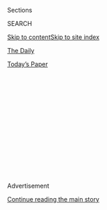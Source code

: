 <div id="app">

<div>

<div>

<div>

<div class="NYTAppHideMasthead css-1q2w90k e1suatyy0">

<div class="section css-ui9rw0 e1suatyy2">

<div class="css-eph4ug er09x8g0">

<div class="css-6n7j50">

</div>

<span class="css-1dv1kvn">Sections</span>

<div class="css-10488qs">

<span class="css-1dv1kvn">SEARCH</span>

</div>

[Skip to content](#site-content)[Skip to site index](#site-index)

</div>

<div id="masthead-section-label" class="css-1wr3we4 eaxe0e00">

[The
Daily](https://www.nytimes.com/podcasts/the-daily)

</div>

<div class="css-10698na e1huz5gh0">

</div>

</div>

<div id="masthead-bar-one" class="section hasLinks css-15hmgas e1csuq9d3">

<div class="css-uqyvli e1csuq9d0">

</div>

<div class="css-1uqjmks e1csuq9d1">

</div>

<div class="css-9e9ivx">

[](https://myaccount.nytimes.com/auth/login?response_type=cookie&client_id=vi)

</div>

<div class="css-1bvtpon e1csuq9d2">

[Today’s
Paper](https://www.nytimes.com/section/todayspaper)

</div>

</div>

</div>

</div>

<div data-aria-hidden="false">

<div id="site-content" data-role="main">

<div>

<div class="css-1aor85t" style="opacity:0.000000001;z-index:-1;visibility:hidden">

<div class="css-1hqnpie">

<div class="css-epjblv">

<span class="css-17xtcya">[The
Daily](/podcasts/the-daily)</span><span class="css-x15j1o">|</span><span class="css-fwqvlz">The
Battle for a Baseball
Season</span>

</div>

<div class="css-k008qs">

<div class="css-1iwv8en">

<span class="css-18z7m18"></span>

<div>

</div>

</div>

<span class="css-1n6z4y">https://nyti.ms/3jCJ4O0</span>

<div class="css-1705lsu">

<div class="css-4xjgmj">

<div class="css-4skfbu" data-role="toolbar" data-aria-label="Social Media Share buttons, Save button, and Comments Panel with current comment count" data-testid="share-tools">

  - 
  - 
  - 
  - 
    
    <div class="css-6n7j50">
    
    </div>

  - 
  - 

</div>

</div>

</div>

</div>

</div>

</div>

<div id="NYT_TOP_BANNER_REGION" class="css-13pd83m">

</div>

<div id="top-wrapper" class="css-1sy8kpn">

<div id="top-slug" class="css-l9onyx">

Advertisement

</div>

[Continue reading the main
story](#after-top)

<div class="ad top-wrapper" style="text-align:center;height:100%;display:block;min-height:250px">

<div id="top" class="place-ad" data-position="top" data-size-key="top">

</div>

</div>

<div id="after-top">

</div>

</div>

<div>

<div class="css-1g7y0i5 e1drnplw0">

<div class="css-1ceswkc e1drnplw1">

</div>

<div class="css-f2fzwx e1drnplw2">

<div data-aria-labelledby="modal-title" data-role="region">

<div id="modal-title" class="css-mln36k">

transcript

</div>

<div class="css-pbq7ev">

</div>

<span>Back to The
Daily</span>

<div class="css-f6lhej">

<div class="css-1ialerq">

<div class="css-1701swk">

bars

</div>

<div>

<div class="css-1t7yl1y">

0:00/45:34

</div>

<div class="css-og85jy">

\-45:34

</div>

</div>

</div>

</div>

<div class="css-15fbio0">

<div class="css-1p4nyns">

transcript

## The Battle for a Baseball Season

### Hosted by Michael Barbaro, produced by Daniel Guillemette, Clare Toeniskoetter and Sydney Harper, and edited by Lisa Tobin and Dave Shaw

#### A conversation with the commissioner of Major League Baseball about the path to this season’s start.

Friday, July 24th, 2020

</div>

  - archived recording  
    \[PRESIDENT TRUMP AND SPORTSCASTER SPEAKING SIMULTANEOUSLY ON
    SEPARATE BROADCASTS\]

mike schmidt

It’s March 11, and Major League Baseball’s commissioner, Rob Manfred, is
sitting at his home in Jupiter, Florida. It’s 15 days before what will
likely be the most challenging season of his entire time as the sport’s
commissioner. He’s just been crushed in the press for how he’s handled a
cheating scandal by the Houston Astros. Interest in this sport is
waning, and attendance is down. But that night, at home, in his living
room, he can see that the coronavirus is starting to engulf the country.

  - archived recording (donald trump)  
    From the beginning of time, nations and people have faced unforeseen
    challenges, including large-scale and very dangerous health threats.

\[music\]

mike schmidt

On his television, Donald Trump is addressing the country from the Oval
Office. And then Manfred stares down at his iPad.

  - archived recording  
    Completely uncharted territory. And we are going to get a little
    more information now from Adrian Wojnarowski, which is, he is with —

mike schmidt

And he can see that ESPN has just moved a breaking news alert.

  - archived recording  
    Right now, the N.B.A. has made the decision. They have just
    announced that they are suspending play.

mike schmidt

— that the NBA has suspended its season. And Manfred realizes, oh shit —

  - archived recording  
    And then the league is going to use that hiatus to decide their next
    steps, how they’ll go forward.

mike schmidt

— my sport is supposed to begin its season, and the entire country is
shutting down around me. And I have to figure out how to get my sport
back on the field amid all this mess.

  - archived recording  
    And now a player has tested positive for it, the ripple effects that
    has on his own team, on other teams. And right now —

michael barbaro

From The New York Times, I’m Michael Barbaro. This is “The Daily.”
Today: My colleague Mike Schmidt on the fraught weeks that led up to
last night’s opening game of the 2020 baseball season from the
perspective of the commissioner of Major League Baseball. It’s Friday,
July 24.

Everybody thinks I’ve, like, never been to a baseball game.

mike schmidt

No, I was actually told that before we started.

michael barbaro

That’s not true. I grew up in the United States of America.

mike schmidt

There’s like a pre-briefing now for you, and they’re like, yeah, he’s
never been to a baseball game.

michael barbaro

So let me get this straight, somebody stands in the middle and throws a
ball.

speaker

Yes, sounds good. Let’s do it there.

michael barbaro

OK. OK, we’re going to start.

mike schmidt

All right.

michael barbaro

Mike, for the past three years, we have talked to you about the
president, Russia, the F.B.I., national security. We have not talked to
you about baseball. But here we are in this Hangout for you to tell us a
story about baseball. So just explain that.

mike schmidt

During the three years covering the Russia investigation, Mueller,
whether the president obstructed justice, to understand the story, I
focused on the characters who I thought drove it — the former F.B.I.
director Jim Comey, the former White House counsel Don McGahn. But
earlier my career, in my first beat, when I covered baseball, the Comey
and McGahn of that story for my reporting was a little-known labor
lawyer named Rob Manfred.

  - archived recording  
    Waiting the start of the first of two days of hearings on the use of
    steroids, performance-enhancing drugs, in baseball.

mike schmidt

He was the official in the commissioner’s office who had to deal with
the steroids scandal that was engulfing the sport.

  - archived recording  
    Mr. Robert Manfred, the executive vice president for labor and human
    resources of Major League Baseball.

  - archived recording (rob manfred)  
    Thank you. Mr. Chairman, Ranking Member, Committee Members, I
    especially appreciate the opportunity to speak with you.

mike schmidt

Manfred and I had a pretty rough start to our relationship. I was an
overaggressive young reporter.

michael barbaro

(FEIGNING DISBELIEF) No.

mike schmidt

And he was this pugnacious, in-your-face, takes-no-prisoners lawyer who
had the sport’s biggest problem on his desk. And we would just get on
the phone. We’d get on speakerphone. He’d put me on speakerphone. And he
would scream at me. And I would push back at him. And after a while, a
few years of this, I think we both sort of looked down at our hands and
realized that our hands were sort of bloodied, but we hadn’t really
gotten anything out of it. And we started to build a much more
constructive relationship.

michael barbaro

Did you finally get off speakerphone?

mike schmidt

No. Rob’s the kind of guy that will put you on speakerphone and tell you
what he’s really thinking. Rob is not someone who waxes poetic about
baseball. He’s someone that ended up working at baseball and is going to
do everything in his power to support and defend that sport. So I went
on to do other things. And he became the head of the sport. But as the
coronavirus was engulfing the country, I said to myself, there’s a lot
of weighty, really important things going on right now. But the idea of
Rob sitting at home by himself trying to figure out how to save his
sports season, how to save the summer, was pretty appealing to me. So I
reached out to him, and I said, look, you are going to be spending the
rest of your career explaining how you dealt with this season. And you
and your sport both face an existential threat. If you don’t have a
season, your sport’s going to lose even more money. It’s going to be
your legacy. Let’s get on the phone and talk about what that’s like.

  - mike schmidt  
    Rob?

  - rob manfred  
    Yeah, just give me one second.

mike schmidt

And he agreed.

  - rob manfred  
    All right, I got to do this call with Schmidt. I’ll call you in one
    minute, OK? \[INAUDIBLE\]

mike schmidt

So the first time I call him is on May 20.

  - rob manfred  
    All right, Michael, what do you want to talk about this morning?

mike schmidt

He’s still at home in Florida. Like many people working from home, he’s
taking Zoom calls.

  - rob manfred  
    Yeah, and literally what I’m doing is I got a regular series of
    calls to get feedback on —

mike schmidt

And it’s clear that he’s immersed and knee-deep in the question, how do
you take a sport that’s normally played in stadiums in front of
thousands and thousands of people, players are right up against each
other on the field, and every few days, teams, like a traveling
roadshow, go to another city to play another team that’s coming from
another part of the country? So how do you do that in the age of Covid?

  - rob manfred  
    How do we get back to playing? One of the things that floated up
    from one of the experts is, gee whiz, a way that you can do this is
    to quarantine the players, right? And then —

mike schmidt

He explains to me that there was initially an idea to quarantine all the
players in a bubble. Essentially the players would go to a location and
be cut off from the rest of society as they played the season.

  - rob manfred  
    And then you’re going to start a four and a half month season. And
    your life is going to be hotel to ballpark, back to hotel, room
    service, not see your family.

  - mike schmidt  
    You can’t see your families. You can’t be with your families.

  - rob manfred  
    Yeah, I mean, that’s one of the — I mean, look, one of the
    quarantine — you know, so then we realized, gee, that’s pretty
    tough. So then we started talking about including families. And then
    you realize as you move into that phase that you get into quarantine
    numbers that are insane.

mike schmidt

So he says there was another plan, that baseball was essentially going
to play in three hubs — Arizona, Texas and Florida.

  - rob manfred  
    Arizona for the West Coast teams, Texas for the Central teams,
    somewhere in Florida for the East Coast teams. That makes sense
    because those states seem to be more receptive to letting us play.

mike schmidt

The three parts of the country that had not really been hit heavily by
the virus.

michael barbaro

Mm-hmm. Not at that point.

mike schmidt

Right. But as they are weighing this plan, the country starts to open
up. So baseball again shifts its plan, and says, OK, the teams will play
in their stadiums and we will have a game, but it will have many, many
new restrictions that me, as a fan, and many fans, never could have
fathomed.

  - mike schmidt  
    What would a game look like now, as things are in place, based on
    what you have? You know, the Yankees and the Red Sox are playing
    tomorrow. What would that look like?

  - rob manfred  
    Look, it’s 67 pages of stuff. I mean, it’s really thorough in terms
    of what people can — you know, no high-fives, no spitting, hands
    sanitizing in between innings mandatory. No exchange of lineup cards
    at home plate. It’s done via an app. Players who are not likely to
    play in the game are outside the dugout in the first couple of rows
    of the stands. The players —

michael barbaro

So a pretty different version of baseball than we’re used to.

mike schmidt

Totally. And there’s an economic issue. The owners and the players know
that if they return to the field, it will almost certainly be a shorter
season and there will be less money to go around. And Manfred, as the
representative of the owners, thinks that he has an understanding with
the players about how that issue will be resolved.

  - rob manfred  
    We advanced them about $170 million of salary. But they agreed in
    return that they would only get paid their salaries based on a
    prorated number of games. So in other words, if we only played 81
    games —

mike schmidt

So it appears like the only thing standing in the way of baseball
returning to the field is the virus. And Manfred, as confident as an
executive as I’ve ever had to deal with, sounds confident about this,
and says, we’re going to make this work.

  - rob manfred  
    Hey, Michael, I got to run for today. I’m happy to pick up the next
    time —

  - mike schmidt  
    That’s fine. Let’s do that. That’s fine.

  - rob manfred  
    OK. All right. Good to talk.

  - mike schmidt  
    I appreciate it. OK.

mike schmidt

But by the next time we got on the phone, on June 11, everything had
changed.

\[music\]

  - archived recording 1  
    Let’s kick it off with Major League Baseball and what’s going on.

  - archived recording 2  
    The players thought they had a deal for 100 percent prorated
    salaries. And the owners are saying, nah, you misunderstood.

  - archived recording 3  
    We’re not asking for our full salaries. We’re just asking, whatever
    games we play, we’d like to get our game check for that game.

  - archived recording 4  
    Wait a second. You’re telling me you’re not going to go to work to
    play a game we would all kill to play?

  - archived recording 5  
    Bro, play for the love of the game, man. What’s wrong with you, bro?
    Money should not be a thing.

  - archived recording 6  
    Bro, I’m risking my life.

  - archived recording 7  
    I don’t believe that the players are going to look good when you’ve
    got 33-plus million people that have already filed for unemployment.

  - archived recording 8  
    The subject comes up when, oh, greedy players, they make millions.
    And it’s pointed out that the owners make billions. Like a lot of
    people, they got all worked up. (MOCKINGLY) There’s not going to be
    any baseball. Look at this. They’re so far apart. And I’m like, this
    is what they call negotiation. Am I right or wrong?

  - archived recording 9  
    100 percent, 100 percent.

  - mike schmidt  
    What’s going on today?

  - rob manfred  
    Well, you tell me. So it’s the afternoon of June —

mike schmidt

It’s clear that the season is in doubt. But now it’s not because of the
virus. It’s all about that deal with the players.

michael barbaro

And Mike, what’s the crux of this labor issue that the commissioner is
suddenly encountering?

mike schmidt

So at this point in the pandemic, it is clear to the owners and anyone
else paying attention that the last thing to come back is going to be
mass gatherings. And that means no fans in the stadium for any of the
season. Typically, at a game, you have anywhere from 20-, 30-, 40-,
50,000 people there. All those seats will be empty. And all that revenue
will no longer be there either. So the owners want to negotiate new
terms for what the players are going to be paid per game. Because the
owners say, we’re going to be making even less money than we thought
because there will be no fans in the stands.

  - mike schmidt  
    What was the lowest moment of the past week?

  - rob manfred  
    \[SIGHS\] Oh, you know, I think the union’s last proposal, when they
    stayed at 100 — You know, their failure to move, in response to what
    we thought was a pretty good proposal, was disappointing.

michael barbaro

And what’s the response from the players?

mike schmidt

The players say, we’re already taking a huge pay cut. A shorter season
means fewer games. We’re paid per game. And this is a lot less money. So
now, even though we’re having a shorter season, you want us to take more
of a pay cut? The players say, look, we only have a couple of years in
which we’re in the league. The average career is five years. And you’re
asking us to give up more money? What about the owners, who will be
there for many, many more years and are worth billions and billions of
dollars?

  - mike schmidt  
    Has there been a point in this where you sort of said to yourself,
    like, gosh, this is worse than I thought it would be? Because you’re
    thinking, I’m going to go down as — well, because it’s an
    existential threat to the sport, right?

  - rob manfred  
    Right.

  - mike schmidt  
    It’s an existential threat to you.

  - rob manfred  
    Right.
    
    Yes, the outcome of no games is a massive threat to the good of the
    game.

mike schmidt

Remember, the sport has these other problems. Basketball has more of a
cultural following. Football has better ratings. There was the Astros
cheating scandal. There is the decline in attendance. And if baseball
doesn’t come back amid a pandemic, at the same time that other sports
are, because players, many who are millionaires, and owners, many who
are billionaires, are having a fight over money, it could have a
devastating long-term impact on the sport.

\[music\]

And of course, looming in the back of Manfred’s head, and everyone else
in baseball, is the fact that, in the sport’s recent history, they did
lose a season because of labor issues. And baseball paid enormously for
it.

michael barbaro

We’ll be right back.

mike schmidt

So as all this is going on with Manfred, I’m thinking of 1994.

michael barbaro

And what happened in 1994?

  - archived recording  
    It’s Opening Day ‘94. Huge crowd. And oh, boy, the weather could not
    have been more cooperative. \[SPORTS BROADCAST MUSIC\]

mike schmidt

I’m 11 years old. And I am into baseball more than I’ve ever been.

  - archived recording  
    Yes, 11 games being played this afternoon in Major League Baseball
    on Opening Day 1994, including President Clinton at Jacobs Field in
    downtown Cleveland.

mike schmidt

I feel like I know nearly every player on every team.

  - archived recording (announcer)  
    The Yankees on top. And Mike Stanley to lead things off.

mike schmidt

I’m looking at the box scores every day. I’m watching SportsCenter in
the morning.

  - archived recording (announcer)  
    Look at this. \[INAUDIBLE\] Now, wait a minute.

mike schmidt

We just got a computer in the house. I’m printing out pictures of Yankee
players, and pasting them onto cardboard and putting them up in my
bedroom.

  - archived recording  
    And here is perhaps the most popular Padre of all time, Tony Gwynn,
    stepping in.

mike schmidt

It’s also a magical season.

  - archived recording  
    — is the right-hander. A ground ball, through the middle into center
    field. That’s a base hit.

mike schmidt

It looks like the all-star Tony Gwynn is going to hit .400.

  - archived recording  
    And it’s a home run\! Three home runs in a row\!

mike schmidt

Looks like the home run record may be broken.

  - archived recording  
    Uh oh, America likes that. It’s gone. And the Yanks ride the home
    run out of the park with a 5-3 win.

mike schmidt

The Yankees are back. They’re great again. I’m a Yankee fan.

  - archived recording  
    And the Expos have won 13 of their last 14. And now they’re on a
    pace to win a 110 games. And in this, when I’m literally sitting at
    the edge of my seat as a fan, more engrossed in the game than I’ve
    ever been before —
    
    The Expos leave the field in first place, yet wondering if their
    best season ever is in jeopardy. Even so, they’re prepared to sit it
    out for as long as it takes.

mike schmidt

— the season is stopped.

  - archived recording (expos player)  
    We didn’t want to strike. We didn’t want this to happen. But we have
    — we didn’t have no other choice but to go out and take care of
    ourselves and the game of baseball.

mike schmidt

In the middle of the summer, the players go on strike in a dispute with
the owners about money. And then —

  - archived recording (bud selig)  
    But I’ll say what I’ve said to many of you, either independently or
    collectively.

mike schmidt

The baseball commissioner at the time comes out —

  - archived recording (bud selig)  
    Like a lot of things in life, you anticipate something and fear that
    it’s coming, hope that it isn’t.

mike schmidt

— and announces that the World Series will be canceled.

  - archived recording (bud selig)  
    And when the day is here, there is an incredible amount of sadness.

mike schmidt

There will be no more baseball in 1994.

michael barbaro

And how is young, baseball-crazed Mike feeling as he hears that the
World Series has been canceled, the season is officially over?

mike schmidt

I was crushed. I was crushed. And there was nothing really to compare it
to. What I saw in that moment as a kid is something that I understand
better now after covering it, which is that there’s two sides to
baseball. There’s the romantic side. But there’s the other side of it,
which is that it is a business. And baseball runs into problems when
business rears its head. And it rips the romanticism right out of it.
And what’s interesting is that the commissioner at the time, in 1994,
the guy who actually had to cancel the season, was Bud Selig.

michael barbaro

What do you mean?

mike schmidt

Different from Manfred, he’s a baseball romantic. If you get on the
phone with Selig, you always have to listen to him regale and tell
stories about baseball history. Just a deep-seated love of the game. And
he was the person that had to cancel the 1994 season. He was the one
that had to put his name on the statement that came out and said, there
will be no World Series.

\[music\]

\[phone ringing\]

mike schmidt

So as this season — the 2020 season — looked in doubt, I thought, the
person to call is Bud Selig.

  - bud selig  
    Hello.

  - mike schmidt  
    Commissioner.

  - bud selig  
    Can you hear me all right?

  - mike schmidt  
    I can hear you very good.

  - bud selig  
    Good.

mike schmidt

Because he understands more than anyone else the situation that Manfred
finds himself in. So we’re looking at the whole question of a baseball
season.

  - bud selig  
    Right.

  - mike schmidt  
    Take us back to 1994. Tell us that story. And tell us why a baseball
    season is so important.

  - bud selig  
    Well let me, as I always do, Mike, give you a little history.

mike schmidt

So like I said, Selig starts with some baseball history. He goes back to
World War II. Hundreds of players were sent off to fight. But even as
they were at war —

  - bud selig  
    FDR had written a letter in December of ‘42, 1942, urging baseball
    to continue.

mike schmidt

The season was not in question.

  - bud selig  
    And so, through this unbelievable Second World War, they did play
    baseball. So we go to 1994. I guess it was about the 16th of
    September. If my memory serves me well, and I think it does, I was
    in County Stadium, and we were going to have to announce that there
    would be no season. And that night I came home, and I sat upstairs
    in the den, and I replayed every World Series from 1945.

  - archived recording (don dunphy)  
    Good afternoon, everyone. This is Don Dunphy speaking for Bill Coram
    and Bill Slater.

  - bud selig  
    My first recollection was the Cardinal St. Louis Browns.

  - archived recording  
    Here it comes. He swings on it, hits it over Marion’s head in left
    field for a hit.

  - bud selig  
    So I just sat there very quietly, in deep thought.

  - archived recording  
    Man on first, one away. Third baseman Mark Christman.

  - bud selig  
    Replayed all that. And I was heartsick. It’s one of the low, low
    moments of my career and in my life. Because a World War couldn’t
    eliminate the World Series.
    
    It was really sad.

  - mike schmidt  
    When you’re sitting there that night in the den, what else is going
    through your head?

  - bud selig  
    Well, one thing I don’t think any of us ever really understood was
    how much it was hurting the sport. Fans were angry. And we dragged
    them through the mud. I mean, it’s now 26 years ago, and the pain,
    as I sit here and talk to you, comes back to me. And I was worried.
    It scared me.

\[music\]

  - archived recording 1  
    How do you feel about a baseball strike?

  - archived recording 2  
    I think it’s stupid. I think the players are just being selfish.

  - archived recording 3  
    So do I.

  - archived recording 4  
    You think the players are being selfish?

  - archived recording 5  
    Yeah. They make enough money anyways.

  - archived recording 6  
    It would be pretty boring without baseball in the summer. It just
    ruins the game the way they’re striking.

  - archived recording 7  
    I don’t know. I think everyone’s money hungry.

  - archived recording 8  
    I wish they’d sign an agreement and keep on playing.

  - archived recording 9  
    Should they play for free?

  - archived recording 10  
    Yeah.

  - archived recording 11  
    Why?

  - archived recording 12  
    Because it’s just a game. It doesn’t matter how much money you get.

  - archived recording 13  
    And the owners, they say they don’t make enough money. Well, the
    question is, what is enough money?

  - archived recording 14  
    So what are you going to do?

  - archived recording 15  
    I don’t know. I guess just watch minor league baseball.

  - archived recording 16  
    I already know what I’m going to start doing. I’m going to start
    rereading Dante’s “Inferno,” because that’s where I think they
    should send the whole lot of them.

michael barbaro

So as you probably suspected, it wasn’t just 11-year-old Mike who was
mad at baseball. It was —

mike schmidt

No. And as bad as ‘94 was, ‘95, ‘96 and ‘97 were just as bad because
fans were so upset by the strike that the sport had to rebuild itself
and rebuild its credibility with the fans.

michael barbaro

Mike, how much do you think 1994 is on the mind of Manfred?

mike schmidt

Enormously, huge, front of mind. Because that labor lawyer who I met
back when I was covering drugs in baseball, he was just starting out in
baseball in 1994. And he was a junior lawyer who was deeply involved in
the strike and trying to help the owners win the labor fight.

  - bud selig  
    And that’s when I met him. And the more I saw Rob, the more I liked
    him. And he and I worked well together. Somebody asked me the other
    day, how often did you talk to Rob back then? Maybe 10 times a day,
    even. More than he wanted, I may add. \[CHUCKLES\]

mike schmidt

So after Manfred became commissioner, Selig tried to give him some space
and some distance. He didn’t want to look like the father telling the
son how to run the sport. And a bit of distance grew between the two of
them. But —

  - bud selig  
    One thing we’ll say to each other, Mike —

mike schmidt

— as Manfred found himself in this situation, he began to lean back on
Selig.

  - bud selig  
    I’m the only other guy on the face of the earth that understands
    exactly what the pressure is and what the situation is.

mike schmidt

And they talked more than they had at any other point since Manfred had
become commissioner.

  - bud selig  
    Since I’ve done that job for 22 and a half years. And I’m the only
    one who understands what he’s gone through. So yeah, there’s no
    question about it.

  - mike schmidt  
    I really appreciate it.

  - bud selig  
    Well, great. Well, I hope you enjoyed it. It was a pleasure to do
    it. And we’ll talk soon.

  - mike schmidt  
    Thanks.

  - bud selig  
    Bye.

michael barbaro

So what happens next in the story, Mike?

mike schmidt

So at this point, it’s been more than a month since my first
conversation with Rob. And things are getting really nasty between the
owners and the players.

\[music\]

  - archived recording 1  
    — the middle of June. And boy, what Astros fans would give to be
    sitting in the stands at Minute Maid Park right about now.

  - archived recording 2  
    It’s true. And we were hopeful.

\[music\]

  - archived recording 3  
    Baseball, negotiations grinding to a halt.

  - archived recording 4  
    Like, we’re almost to July now, and there’s still nothing. I mean,
    we’re still in the same position that we were in at March.

  - archived recording 5  
    And if they don’t do something about it, the sport is going to fade
    even more.

  - archived recording 6  
    How are you a commissioner — like, baseball should have been back a
    month ago. They should be basically saying, here’s our opportunity
    to recapture an audience.

  - archived recording 7  
    It’s just it’s unfortunate that it’s been so public. I think fans
    have been turned away a little bit.

  - archived recording 8  
    There’s a reason Major League Baseball’s executive office is filled
    with labor lawyers. Because there’s a labor fight every 12 years in
    this league.

mike schmidt

So Manfred becomes so frustrated that he decides to go out on television
and say —

  - archived recording (rob manfred)  
    Well, I know the owners are 100 percent committed to getting
    baseball back on the field. Unfortunately, I can’t tell you that I’m
    100 percent certain that it’s going to happen.

mike schmidt

You know, I said there was going to be a season. But actually, now, I’m
not sure.

michael barbaro

Hmm.

mike schmidt

And he’s trying any attempt to restart the negotiations, get the players
back to the table and move forward. That ultimately doesn’t really work.
And he has to go out on his own and announces that a 60-game season will
start on July 23.

michael barbaro

So Mike, he can do that, just call a 60-game season without a deal
between the players and the owners?

mike schmidt

It wasn’t his first choice. He wanted both sides to buy in. He wanted a
better deal on how much the players would take a reduction in salary.
But without any other choice and his deep desire to have a season at
pretty much any cost, that was his only option.

michael barbaro

So is this seen as a win for the players or for the owners?

mike schmidt

Both and neither. The players are going to get paid their full salary
for the games that they play. Manfred is going to get his season. But
neither of them are walking away feeling good about their relationship.
And in the two months that they’ve taken to resolve this labor issue,
they’re now back to a health and safety problem. Because in that time,
Covid has exploded and spread to new states. And actually, today, as I
was preparing to talk to Rob for the final time, news broke that the
all-star player on the Nationals, Juan Soto, had tested positive for
Covid. So here’s Manfred, on the cusp of having the season he fought so
hard for, learning just hours before the first pitch, that one of the
star players may have the virus.

michael barbaro

Not ideal.

mike schmidt

Another “oh shit” moment in a long season.

\[music\]

  - mike schmidt  
    Commissioner.

  - rob manfred  
    Hey, Schmidt. How are you?

  - mike schmidt  
    Hell of a day.

  - rob manfred  
    Well, we’re going to make it to the starting line. \[CHUCKLES\]
    Everybody seems excited, like we’ve done something. All we did was
    get out of the gate, you know what I mean? \[CHUCKLES\] The hard
    part is playing 60 games, you know? Anyways, I’m glad we are where
    we are. You know, I feel pretty good about it.

  - mike schmidt  
    Where are you right now?

  - rob manfred  
    I’m in Washington. I’m at Nationals Park.

  - mike schmidt  
    What’s the feeling in the air? You’re at opening day with no fans
    and just the members of the staff. What does that feel like?

  - rob manfred  
    Like no opening day I’ve ever seen, I’ll tell you that. \[CHUCKLES\]
    It’s really different, Mike. I mean, it’s very stark right now. It’s
    early still, but it’s very stark right now.

  - mike schmidt  
    When you heard today that Juan Soto contracted Covid — we’re talking
    about the all-star on the world championship team — are you like, oh
    no, we can’t do this? What’s your mindset?

  - rob manfred  
    I mean, look, my initial reaction is I can’t believe this is
    happening on opening day. But then I dropped back and I thought
    about, we knew we were going to have positives. It’s unfortunate
    that it was opening day and that it was Juan Soto. But the protocols
    were built to deal with this. The whole point is you’ve got to build
    a system that’s flexible enough to deal with what’s coming. We knew
    it was coming.

  - mike schmidt  
    I’m mindful that today is July 23. The first time we spoke was May
    20. It’s been two months. What we’ve got now is pretty much the plan
    that you had back then for the virus. But in this period of time,
    you went through this whole tumultuous thing. If you could go back,
    would you have done anything differently? And is there any mistakes
    you made in the process?

  - rob manfred  
    Well if I could go back, I’d love an opportunity to replay that
    hand. I really would, Michael. I think that one thing I can
    certainly point to, the whole, from the very beginning, the
    back-and-forth in the press and all that. I just — I tried to avoid
    it. I didn’t manage to do it. I’d love to have had a chance to go
    back and do it over again and be better at it.

  - mike schmidt  
    Do you think there’s long-term damage from it?

  - rob manfred  
    You know, I think that — I do think it was unsightly and we should
    not have allowed it to happen. I think we sort of have a debt to our
    fans.

  - mike schmidt  
    Let me ask it this way. The two months of nasty, public,
    back-and-forth negotiations between the owners and the players, do
    you think that will have long-term damage to the sport going
    forward, similar to ‘94?

  - rob manfred  
    I just — I don’t know what to say to that one, Michael. I just don’t
    know.

  - mike schmidt  
    So tonight, on the field, will be exactly what you mapped out. The
    players will be distanced, no high-fives, no spitting. What is your
    hope for how this game feels to the fans watching at home.

  - rob manfred  
    Honestly, I hope that at the end of the night, what fans are
    thinking is, you know what, it’s not everything that we’re used to
    and love about the game, but you know what, it’s great to have
    baseball.

  - archived recording  
    In an empty stadium, and no acknowledgment from the fans, and no
    acknowledgment to the fans from those there.

  - mike schmidt  
    We’re done. That’s it.

  - rob manfred  
    Thanks, Schmidt. I’ll talk to you soon, huh?

  - mike schmidt  
    Bye.

  - archived recording 1  
    — we get a real good feel for tonight. And now one of the more
    well-known Washington National fans, Dr. Anthony Fauci, to throw out
    the first pitch.

\[music\]

  - archived recording 2  
    Dr. Anthony Fauci\!

michael barbaro

So Mike, I am talking to you at 9:30 p.m. on Thursday evening. The game
is currently underway. And the first pitch was thrown out by Dr. Anthony
Fauci, and it was pretty wobbly. I assume you’ve been watching the game.

mike schmidt

Yes. And we’re now in the middle of a rain delay.

michael barbaro

Right. Which is perhaps why you’re talking to me. I know you didn’t set
out to be philosophical about baseball with this assignment, but if we
could get philosophical for just a moment I wonder how you’re thinking
about baseball and this game right now.

mike schmidt

Look, I told you about my first realization when I was 11 years old,
that baseball walks a fine line between being a game and a business.

When I became a sports reporter, I covered the darkest underbelly of the
sport, and saw it in probably a nastier light than most fans could ever
dream of. And in the years after that, I had a hard time falling back
into the romantic fandom of baseball. I had just seen too much. But last
year, almost a decade after I left sports, I got my fandom back. I
caught the bug again. And as 2020 started, I was ready to continue that
and to try and be that fan again. These negotiations brought back those
feelings of the two-headed monster of baseball, and the business head
becoming too big. But at the end of the day, there’s going to be a
season. And it’s going to look weird and feel very, very different. But
it’s a season. And it’s baseball.

michael barbaro

In other words, you’re still a little bit of a romantic.

mike schmidt

Look, I’ll take it. I’ll take it for now.

\[music\]

  - archived recording  
    — games last season, a couple of very difficult I.L. stints really
    prevented him from accomplishing much of anything.

michael barbaro

Mike, thank you very much. Enjoy the game. Enjoy the season.

mike schmidt

Thanks for having me.

  - archived recording 1  
    Swung on and hit high in the air to left center. That ball is high,
    it is far, it is gone. Way back in the left-center field seats.

  - archived recording 2  
    Had there been fans in the ballpark, it was a guy that bought the
    worst seat that would have gotten that souvenir.

  - archived recording 3  
    Oh, what a shot by Stanton. It’s a two-run dinger. And the Yankees
    immediately take a 2-0 lead.

  - archived recording 4  
    He turned around a 96-mile-an-hour fastball 459 feet. What’s the
    saying we always have? The harder it comes in, the harder it goes
    out.

  - archived recording 5  
    And that’s the MVP swing that the New York Yankees acquired from the
    Marlins.

  - archived recording 6  
    \[CHUCKLES\] As the old line goes, the ball went so far they should
    serve a meal on it. So the Yanks take a 2-0 lead. That was Stanton’s
    21st career —

michael barbaro

We’ll be right back.

\[music\]

Here’s what else you need to know today. On Thursday, the United States
reached a new milestone in the pandemic, with 4 million known
infections. Infections are now on the rise in 39 different states;
Washington, D.C.; Puerto Rico; and the U.S. Virgin Islands.

  - archived recording (donald trump)  
    Everything was going well, a tremendous list of speakers, thousands
    of people wanting to be there, and I mean, in some cases,
    desperately be there. They wanted to attend.

michael barbaro

At the White House, President Trump said he would cancel the public
portion of the Republican National Convention scheduled for August. To
avoid strict social distancing rules the president had moved the events
from North Carolina to Florida, which now has the highest infection rate
in the
country.

</div>

</div>

</div>

</div>

<div style="position:absolute;width:0;height:0;visibility:hidden;display:none">

</div>

<div style="width:100%">

<div class="css-18qqsen e1eullfg0" style="background-image:url(https://static01.nyt.com/images/2017/01/29/podcasts/the-daily-album-art/the-daily-album-art-videoFifteenBySeven2610-v4.jpg)">

<div class="css-1hmsypo e1eullfg2">

<div class="css-131hid3 e1eullfg3">

<div class="css-1uhi299 e1eullfg1">

</div>

<div class="css-1tloyb6">

<div class="css-1kltdsh ehra6vc0">

[<span class="css-1f76qa2">![The Daily
logo](https://static01.nyt.com/images/2017/01/29/podcasts/the-daily-album-art/the-daily-album-art-square320-v4.png)<span>The
Daily</span></span>](https://www.nytimes.com/column/the-daily)<span class="css-1lhttlg ehra6vc1"><span class="css-sj5ozi ehra6vc2">Subscribe:</span></span>

  - [Apple Podcasts](https://itunes.apple.com/us/podcast/id1200361736)
  - [Google
    Podcasts](https://www.google.com/podcasts?feed=aHR0cHM6Ly9yc3MuYXJ0MTkuY29tL3RoZS1kYWlseQ%3D%3D)

</div>

</div>

<div class="css-1r0dpua e1eullfg4">

<div class="css-1gu519p edye5kn0">

<div>

# The Battle for a Baseball Season

## A conversation with the commissioner of Major League Baseball about the path to this season’s start.

</div>

<span class="css-lsnb14 edye5kn4">Hosted by Michael Barbaro, produced by
Daniel Guillemette, Clare Toeniskoetter and Sydney Harper, and edited by
Lisa Tobin and Dave Shaw</span>

<div class="css-1vd84sn">

<span class="css-16bt4xd">Transcript</span>

</div>

</div>

<div class="css-1g7y0i5 e1drnplw0">

<div class="css-1ceswkc e1drnplw1">

</div>

<div class="css-f2fzwx e1drnplw2">

<div data-aria-labelledby="modal-title" data-role="region">

<div id="modal-title" class="css-mln36k">

transcript

</div>

<div class="css-pbq7ev">

</div>

<span>Back to The
Daily</span>

<div class="css-f6lhej">

<div class="css-1ialerq">

<div class="css-1701swk">

bars

</div>

<div>

<div class="css-1t7yl1y">

0:00/45:34

</div>

<div class="css-og85jy">

\-0:00

</div>

</div>

</div>

</div>

<div class="css-15fbio0">

<div class="css-1p4nyns">

transcript

## The Battle for a Baseball Season

### Hosted by Michael Barbaro, produced by Daniel Guillemette, Clare Toeniskoetter and Sydney Harper, and edited by Lisa Tobin and Dave Shaw

#### A conversation with the commissioner of Major League Baseball about the path to this season’s start.

Friday, July 24th, 2020

</div>

  - archived recording  
    \[PRESIDENT TRUMP AND SPORTSCASTER SPEAKING SIMULTANEOUSLY ON
    SEPARATE BROADCASTS\]

mike schmidt

It’s March 11, and Major League Baseball’s commissioner, Rob Manfred, is
sitting at his home in Jupiter, Florida. It’s 15 days before what will
likely be the most challenging season of his entire time as the sport’s
commissioner. He’s just been crushed in the press for how he’s handled a
cheating scandal by the Houston Astros. Interest in this sport is
waning, and attendance is down. But that night, at home, in his living
room, he can see that the coronavirus is starting to engulf the country.

  - archived recording (donald trump)  
    From the beginning of time, nations and people have faced unforeseen
    challenges, including large-scale and very dangerous health threats.

\[music\]

mike schmidt

On his television, Donald Trump is addressing the country from the Oval
Office. And then Manfred stares down at his iPad.

  - archived recording  
    Completely uncharted territory. And we are going to get a little
    more information now from Adrian Wojnarowski, which is, he is with —

mike schmidt

And he can see that ESPN has just moved a breaking news alert.

  - archived recording  
    Right now, the N.B.A. has made the decision. They have just
    announced that they are suspending play.

mike schmidt

— that the NBA has suspended its season. And Manfred realizes, oh shit —

  - archived recording  
    And then the league is going to use that hiatus to decide their next
    steps, how they’ll go forward.

mike schmidt

— my sport is supposed to begin its season, and the entire country is
shutting down around me. And I have to figure out how to get my sport
back on the field amid all this mess.

  - archived recording  
    And now a player has tested positive for it, the ripple effects that
    has on his own team, on other teams. And right now —

michael barbaro

From The New York Times, I’m Michael Barbaro. This is “The Daily.”
Today: My colleague Mike Schmidt on the fraught weeks that led up to
last night’s opening game of the 2020 baseball season from the
perspective of the commissioner of Major League Baseball. It’s Friday,
July 24.

Everybody thinks I’ve, like, never been to a baseball game.

mike schmidt

No, I was actually told that before we started.

michael barbaro

That’s not true. I grew up in the United States of America.

mike schmidt

There’s like a pre-briefing now for you, and they’re like, yeah, he’s
never been to a baseball game.

michael barbaro

So let me get this straight, somebody stands in the middle and throws a
ball.

speaker

Yes, sounds good. Let’s do it there.

michael barbaro

OK. OK, we’re going to start.

mike schmidt

All right.

michael barbaro

Mike, for the past three years, we have talked to you about the
president, Russia, the F.B.I., national security. We have not talked to
you about baseball. But here we are in this Hangout for you to tell us a
story about baseball. So just explain that.

mike schmidt

During the three years covering the Russia investigation, Mueller,
whether the president obstructed justice, to understand the story, I
focused on the characters who I thought drove it — the former F.B.I.
director Jim Comey, the former White House counsel Don McGahn. But
earlier my career, in my first beat, when I covered baseball, the Comey
and McGahn of that story for my reporting was a little-known labor
lawyer named Rob Manfred.

  - archived recording  
    Waiting the start of the first of two days of hearings on the use of
    steroids, performance-enhancing drugs, in baseball.

mike schmidt

He was the official in the commissioner’s office who had to deal with
the steroids scandal that was engulfing the sport.

  - archived recording  
    Mr. Robert Manfred, the executive vice president for labor and human
    resources of Major League Baseball.

  - archived recording (rob manfred)  
    Thank you. Mr. Chairman, Ranking Member, Committee Members, I
    especially appreciate the opportunity to speak with you.

mike schmidt

Manfred and I had a pretty rough start to our relationship. I was an
overaggressive young reporter.

michael barbaro

(FEIGNING DISBELIEF) No.

mike schmidt

And he was this pugnacious, in-your-face, takes-no-prisoners lawyer who
had the sport’s biggest problem on his desk. And we would just get on
the phone. We’d get on speakerphone. He’d put me on speakerphone. And he
would scream at me. And I would push back at him. And after a while, a
few years of this, I think we both sort of looked down at our hands and
realized that our hands were sort of bloodied, but we hadn’t really
gotten anything out of it. And we started to build a much more
constructive relationship.

michael barbaro

Did you finally get off speakerphone?

mike schmidt

No. Rob’s the kind of guy that will put you on speakerphone and tell you
what he’s really thinking. Rob is not someone who waxes poetic about
baseball. He’s someone that ended up working at baseball and is going to
do everything in his power to support and defend that sport. So I went
on to do other things. And he became the head of the sport. But as the
coronavirus was engulfing the country, I said to myself, there’s a lot
of weighty, really important things going on right now. But the idea of
Rob sitting at home by himself trying to figure out how to save his
sports season, how to save the summer, was pretty appealing to me. So I
reached out to him, and I said, look, you are going to be spending the
rest of your career explaining how you dealt with this season. And you
and your sport both face an existential threat. If you don’t have a
season, your sport’s going to lose even more money. It’s going to be
your legacy. Let’s get on the phone and talk about what that’s like.

  - mike schmidt  
    Rob?

  - rob manfred  
    Yeah, just give me one second.

mike schmidt

And he agreed.

  - rob manfred  
    All right, I got to do this call with Schmidt. I’ll call you in one
    minute, OK? \[INAUDIBLE\]

mike schmidt

So the first time I call him is on May 20.

  - rob manfred  
    All right, Michael, what do you want to talk about this morning?

mike schmidt

He’s still at home in Florida. Like many people working from home, he’s
taking Zoom calls.

  - rob manfred  
    Yeah, and literally what I’m doing is I got a regular series of
    calls to get feedback on —

mike schmidt

And it’s clear that he’s immersed and knee-deep in the question, how do
you take a sport that’s normally played in stadiums in front of
thousands and thousands of people, players are right up against each
other on the field, and every few days, teams, like a traveling
roadshow, go to another city to play another team that’s coming from
another part of the country? So how do you do that in the age of Covid?

  - rob manfred  
    How do we get back to playing? One of the things that floated up
    from one of the experts is, gee whiz, a way that you can do this is
    to quarantine the players, right? And then —

mike schmidt

He explains to me that there was initially an idea to quarantine all the
players in a bubble. Essentially the players would go to a location and
be cut off from the rest of society as they played the season.

  - rob manfred  
    And then you’re going to start a four and a half month season. And
    your life is going to be hotel to ballpark, back to hotel, room
    service, not see your family.

  - mike schmidt  
    You can’t see your families. You can’t be with your families.

  - rob manfred  
    Yeah, I mean, that’s one of the — I mean, look, one of the
    quarantine — you know, so then we realized, gee, that’s pretty
    tough. So then we started talking about including families. And then
    you realize as you move into that phase that you get into quarantine
    numbers that are insane.

mike schmidt

So he says there was another plan, that baseball was essentially going
to play in three hubs — Arizona, Texas and Florida.

  - rob manfred  
    Arizona for the West Coast teams, Texas for the Central teams,
    somewhere in Florida for the East Coast teams. That makes sense
    because those states seem to be more receptive to letting us play.

mike schmidt

The three parts of the country that had not really been hit heavily by
the virus.

michael barbaro

Mm-hmm. Not at that point.

mike schmidt

Right. But as they are weighing this plan, the country starts to open
up. So baseball again shifts its plan, and says, OK, the teams will play
in their stadiums and we will have a game, but it will have many, many
new restrictions that me, as a fan, and many fans, never could have
fathomed.

  - mike schmidt  
    What would a game look like now, as things are in place, based on
    what you have? You know, the Yankees and the Red Sox are playing
    tomorrow. What would that look like?

  - rob manfred  
    Look, it’s 67 pages of stuff. I mean, it’s really thorough in terms
    of what people can — you know, no high-fives, no spitting, hands
    sanitizing in between innings mandatory. No exchange of lineup cards
    at home plate. It’s done via an app. Players who are not likely to
    play in the game are outside the dugout in the first couple of rows
    of the stands. The players —

michael barbaro

So a pretty different version of baseball than we’re used to.

mike schmidt

Totally. And there’s an economic issue. The owners and the players know
that if they return to the field, it will almost certainly be a shorter
season and there will be less money to go around. And Manfred, as the
representative of the owners, thinks that he has an understanding with
the players about how that issue will be resolved.

  - rob manfred  
    We advanced them about $170 million of salary. But they agreed in
    return that they would only get paid their salaries based on a
    prorated number of games. So in other words, if we only played 81
    games —

mike schmidt

So it appears like the only thing standing in the way of baseball
returning to the field is the virus. And Manfred, as confident as an
executive as I’ve ever had to deal with, sounds confident about this,
and says, we’re going to make this work.

  - rob manfred  
    Hey, Michael, I got to run for today. I’m happy to pick up the next
    time —

  - mike schmidt  
    That’s fine. Let’s do that. That’s fine.

  - rob manfred  
    OK. All right. Good to talk.

  - mike schmidt  
    I appreciate it. OK.

mike schmidt

But by the next time we got on the phone, on June 11, everything had
changed.

\[music\]

  - archived recording 1  
    Let’s kick it off with Major League Baseball and what’s going on.

  - archived recording 2  
    The players thought they had a deal for 100 percent prorated
    salaries. And the owners are saying, nah, you misunderstood.

  - archived recording 3  
    We’re not asking for our full salaries. We’re just asking, whatever
    games we play, we’d like to get our game check for that game.

  - archived recording 4  
    Wait a second. You’re telling me you’re not going to go to work to
    play a game we would all kill to play?

  - archived recording 5  
    Bro, play for the love of the game, man. What’s wrong with you, bro?
    Money should not be a thing.

  - archived recording 6  
    Bro, I’m risking my life.

  - archived recording 7  
    I don’t believe that the players are going to look good when you’ve
    got 33-plus million people that have already filed for unemployment.

  - archived recording 8  
    The subject comes up when, oh, greedy players, they make millions.
    And it’s pointed out that the owners make billions. Like a lot of
    people, they got all worked up. (MOCKINGLY) There’s not going to be
    any baseball. Look at this. They’re so far apart. And I’m like, this
    is what they call negotiation. Am I right or wrong?

  - archived recording 9  
    100 percent, 100 percent.

  - mike schmidt  
    What’s going on today?

  - rob manfred  
    Well, you tell me. So it’s the afternoon of June —

mike schmidt

It’s clear that the season is in doubt. But now it’s not because of the
virus. It’s all about that deal with the players.

michael barbaro

And Mike, what’s the crux of this labor issue that the commissioner is
suddenly encountering?

mike schmidt

So at this point in the pandemic, it is clear to the owners and anyone
else paying attention that the last thing to come back is going to be
mass gatherings. And that means no fans in the stadium for any of the
season. Typically, at a game, you have anywhere from 20-, 30-, 40-,
50,000 people there. All those seats will be empty. And all that revenue
will no longer be there either. So the owners want to negotiate new
terms for what the players are going to be paid per game. Because the
owners say, we’re going to be making even less money than we thought
because there will be no fans in the stands.

  - mike schmidt  
    What was the lowest moment of the past week?

  - rob manfred  
    \[SIGHS\] Oh, you know, I think the union’s last proposal, when they
    stayed at 100 — You know, their failure to move, in response to what
    we thought was a pretty good proposal, was disappointing.

michael barbaro

And what’s the response from the players?

mike schmidt

The players say, we’re already taking a huge pay cut. A shorter season
means fewer games. We’re paid per game. And this is a lot less money. So
now, even though we’re having a shorter season, you want us to take more
of a pay cut? The players say, look, we only have a couple of years in
which we’re in the league. The average career is five years. And you’re
asking us to give up more money? What about the owners, who will be
there for many, many more years and are worth billions and billions of
dollars?

  - mike schmidt  
    Has there been a point in this where you sort of said to yourself,
    like, gosh, this is worse than I thought it would be? Because you’re
    thinking, I’m going to go down as — well, because it’s an
    existential threat to the sport, right?

  - rob manfred  
    Right.

  - mike schmidt  
    It’s an existential threat to you.

  - rob manfred  
    Right.
    
    Yes, the outcome of no games is a massive threat to the good of the
    game.

mike schmidt

Remember, the sport has these other problems. Basketball has more of a
cultural following. Football has better ratings. There was the Astros
cheating scandal. There is the decline in attendance. And if baseball
doesn’t come back amid a pandemic, at the same time that other sports
are, because players, many who are millionaires, and owners, many who
are billionaires, are having a fight over money, it could have a
devastating long-term impact on the sport.

\[music\]

And of course, looming in the back of Manfred’s head, and everyone else
in baseball, is the fact that, in the sport’s recent history, they did
lose a season because of labor issues. And baseball paid enormously for
it.

michael barbaro

We’ll be right back.

mike schmidt

So as all this is going on with Manfred, I’m thinking of 1994.

michael barbaro

And what happened in 1994?

  - archived recording  
    It’s Opening Day ‘94. Huge crowd. And oh, boy, the weather could not
    have been more cooperative. \[SPORTS BROADCAST MUSIC\]

mike schmidt

I’m 11 years old. And I am into baseball more than I’ve ever been.

  - archived recording  
    Yes, 11 games being played this afternoon in Major League Baseball
    on Opening Day 1994, including President Clinton at Jacobs Field in
    downtown Cleveland.

mike schmidt

I feel like I know nearly every player on every team.

  - archived recording (announcer)  
    The Yankees on top. And Mike Stanley to lead things off.

mike schmidt

I’m looking at the box scores every day. I’m watching SportsCenter in
the morning.

  - archived recording (announcer)  
    Look at this. \[INAUDIBLE\] Now, wait a minute.

mike schmidt

We just got a computer in the house. I’m printing out pictures of Yankee
players, and pasting them onto cardboard and putting them up in my
bedroom.

  - archived recording  
    And here is perhaps the most popular Padre of all time, Tony Gwynn,
    stepping in.

mike schmidt

It’s also a magical season.

  - archived recording  
    — is the right-hander. A ground ball, through the middle into center
    field. That’s a base hit.

mike schmidt

It looks like the all-star Tony Gwynn is going to hit .400.

  - archived recording  
    And it’s a home run\! Three home runs in a row\!

mike schmidt

Looks like the home run record may be broken.

  - archived recording  
    Uh oh, America likes that. It’s gone. And the Yanks ride the home
    run out of the park with a 5-3 win.

mike schmidt

The Yankees are back. They’re great again. I’m a Yankee fan.

  - archived recording  
    And the Expos have won 13 of their last 14. And now they’re on a
    pace to win a 110 games. And in this, when I’m literally sitting at
    the edge of my seat as a fan, more engrossed in the game than I’ve
    ever been before —
    
    The Expos leave the field in first place, yet wondering if their
    best season ever is in jeopardy. Even so, they’re prepared to sit it
    out for as long as it takes.

mike schmidt

— the season is stopped.

  - archived recording (expos player)  
    We didn’t want to strike. We didn’t want this to happen. But we have
    — we didn’t have no other choice but to go out and take care of
    ourselves and the game of baseball.

mike schmidt

In the middle of the summer, the players go on strike in a dispute with
the owners about money. And then —

  - archived recording (bud selig)  
    But I’ll say what I’ve said to many of you, either independently or
    collectively.

mike schmidt

The baseball commissioner at the time comes out —

  - archived recording (bud selig)  
    Like a lot of things in life, you anticipate something and fear that
    it’s coming, hope that it isn’t.

mike schmidt

— and announces that the World Series will be canceled.

  - archived recording (bud selig)  
    And when the day is here, there is an incredible amount of sadness.

mike schmidt

There will be no more baseball in 1994.

michael barbaro

And how is young, baseball-crazed Mike feeling as he hears that the
World Series has been canceled, the season is officially over?

mike schmidt

I was crushed. I was crushed. And there was nothing really to compare it
to. What I saw in that moment as a kid is something that I understand
better now after covering it, which is that there’s two sides to
baseball. There’s the romantic side. But there’s the other side of it,
which is that it is a business. And baseball runs into problems when
business rears its head. And it rips the romanticism right out of it.
And what’s interesting is that the commissioner at the time, in 1994,
the guy who actually had to cancel the season, was Bud Selig.

michael barbaro

What do you mean?

mike schmidt

Different from Manfred, he’s a baseball romantic. If you get on the
phone with Selig, you always have to listen to him regale and tell
stories about baseball history. Just a deep-seated love of the game. And
he was the person that had to cancel the 1994 season. He was the one
that had to put his name on the statement that came out and said, there
will be no World Series.

\[music\]

\[phone ringing\]

mike schmidt

So as this season — the 2020 season — looked in doubt, I thought, the
person to call is Bud Selig.

  - bud selig  
    Hello.

  - mike schmidt  
    Commissioner.

  - bud selig  
    Can you hear me all right?

  - mike schmidt  
    I can hear you very good.

  - bud selig  
    Good.

mike schmidt

Because he understands more than anyone else the situation that Manfred
finds himself in. So we’re looking at the whole question of a baseball
season.

  - bud selig  
    Right.

  - mike schmidt  
    Take us back to 1994. Tell us that story. And tell us why a baseball
    season is so important.

  - bud selig  
    Well let me, as I always do, Mike, give you a little history.

mike schmidt

So like I said, Selig starts with some baseball history. He goes back to
World War II. Hundreds of players were sent off to fight. But even as
they were at war —

  - bud selig  
    FDR had written a letter in December of ‘42, 1942, urging baseball
    to continue.

mike schmidt

The season was not in question.

  - bud selig  
    And so, through this unbelievable Second World War, they did play
    baseball. So we go to 1994. I guess it was about the 16th of
    September. If my memory serves me well, and I think it does, I was
    in County Stadium, and we were going to have to announce that there
    would be no season. And that night I came home, and I sat upstairs
    in the den, and I replayed every World Series from 1945.

  - archived recording (don dunphy)  
    Good afternoon, everyone. This is Don Dunphy speaking for Bill Coram
    and Bill Slater.

  - bud selig  
    My first recollection was the Cardinal St. Louis Browns.

  - archived recording  
    Here it comes. He swings on it, hits it over Marion’s head in left
    field for a hit.

  - bud selig  
    So I just sat there very quietly, in deep thought.

  - archived recording  
    Man on first, one away. Third baseman Mark Christman.

  - bud selig  
    Replayed all that. And I was heartsick. It’s one of the low, low
    moments of my career and in my life. Because a World War couldn’t
    eliminate the World Series.
    
    It was really sad.

  - mike schmidt  
    When you’re sitting there that night in the den, what else is going
    through your head?

  - bud selig  
    Well, one thing I don’t think any of us ever really understood was
    how much it was hurting the sport. Fans were angry. And we dragged
    them through the mud. I mean, it’s now 26 years ago, and the pain,
    as I sit here and talk to you, comes back to me. And I was worried.
    It scared me.

\[music\]

  - archived recording 1  
    How do you feel about a baseball strike?

  - archived recording 2  
    I think it’s stupid. I think the players are just being selfish.

  - archived recording 3  
    So do I.

  - archived recording 4  
    You think the players are being selfish?

  - archived recording 5  
    Yeah. They make enough money anyways.

  - archived recording 6  
    It would be pretty boring without baseball in the summer. It just
    ruins the game the way they’re striking.

  - archived recording 7  
    I don’t know. I think everyone’s money hungry.

  - archived recording 8  
    I wish they’d sign an agreement and keep on playing.

  - archived recording 9  
    Should they play for free?

  - archived recording 10  
    Yeah.

  - archived recording 11  
    Why?

  - archived recording 12  
    Because it’s just a game. It doesn’t matter how much money you get.

  - archived recording 13  
    And the owners, they say they don’t make enough money. Well, the
    question is, what is enough money?

  - archived recording 14  
    So what are you going to do?

  - archived recording 15  
    I don’t know. I guess just watch minor league baseball.

  - archived recording 16  
    I already know what I’m going to start doing. I’m going to start
    rereading Dante’s “Inferno,” because that’s where I think they
    should send the whole lot of them.

michael barbaro

So as you probably suspected, it wasn’t just 11-year-old Mike who was
mad at baseball. It was —

mike schmidt

No. And as bad as ‘94 was, ‘95, ‘96 and ‘97 were just as bad because
fans were so upset by the strike that the sport had to rebuild itself
and rebuild its credibility with the fans.

michael barbaro

Mike, how much do you think 1994 is on the mind of Manfred?

mike schmidt

Enormously, huge, front of mind. Because that labor lawyer who I met
back when I was covering drugs in baseball, he was just starting out in
baseball in 1994. And he was a junior lawyer who was deeply involved in
the strike and trying to help the owners win the labor fight.

  - bud selig  
    And that’s when I met him. And the more I saw Rob, the more I liked
    him. And he and I worked well together. Somebody asked me the other
    day, how often did you talk to Rob back then? Maybe 10 times a day,
    even. More than he wanted, I may add. \[CHUCKLES\]

mike schmidt

So after Manfred became commissioner, Selig tried to give him some space
and some distance. He didn’t want to look like the father telling the
son how to run the sport. And a bit of distance grew between the two of
them. But —

  - bud selig  
    One thing we’ll say to each other, Mike —

mike schmidt

— as Manfred found himself in this situation, he began to lean back on
Selig.

  - bud selig  
    I’m the only other guy on the face of the earth that understands
    exactly what the pressure is and what the situation is.

mike schmidt

And they talked more than they had at any other point since Manfred had
become commissioner.

  - bud selig  
    Since I’ve done that job for 22 and a half years. And I’m the only
    one who understands what he’s gone through. So yeah, there’s no
    question about it.

  - mike schmidt  
    I really appreciate it.

  - bud selig  
    Well, great. Well, I hope you enjoyed it. It was a pleasure to do
    it. And we’ll talk soon.

  - mike schmidt  
    Thanks.

  - bud selig  
    Bye.

michael barbaro

So what happens next in the story, Mike?

mike schmidt

So at this point, it’s been more than a month since my first
conversation with Rob. And things are getting really nasty between the
owners and the players.

\[music\]

  - archived recording 1  
    — the middle of June. And boy, what Astros fans would give to be
    sitting in the stands at Minute Maid Park right about now.

  - archived recording 2  
    It’s true. And we were hopeful.

\[music\]

  - archived recording 3  
    Baseball, negotiations grinding to a halt.

  - archived recording 4  
    Like, we’re almost to July now, and there’s still nothing. I mean,
    we’re still in the same position that we were in at March.

  - archived recording 5  
    And if they don’t do something about it, the sport is going to fade
    even more.

  - archived recording 6  
    How are you a commissioner — like, baseball should have been back a
    month ago. They should be basically saying, here’s our opportunity
    to recapture an audience.

  - archived recording 7  
    It’s just it’s unfortunate that it’s been so public. I think fans
    have been turned away a little bit.

  - archived recording 8  
    There’s a reason Major League Baseball’s executive office is filled
    with labor lawyers. Because there’s a labor fight every 12 years in
    this league.

mike schmidt

So Manfred becomes so frustrated that he decides to go out on television
and say —

  - archived recording (rob manfred)  
    Well, I know the owners are 100 percent committed to getting
    baseball back on the field. Unfortunately, I can’t tell you that I’m
    100 percent certain that it’s going to happen.

mike schmidt

You know, I said there was going to be a season. But actually, now, I’m
not sure.

michael barbaro

Hmm.

mike schmidt

And he’s trying any attempt to restart the negotiations, get the players
back to the table and move forward. That ultimately doesn’t really work.
And he has to go out on his own and announces that a 60-game season will
start on July 23.

michael barbaro

So Mike, he can do that, just call a 60-game season without a deal
between the players and the owners?

mike schmidt

It wasn’t his first choice. He wanted both sides to buy in. He wanted a
better deal on how much the players would take a reduction in salary.
But without any other choice and his deep desire to have a season at
pretty much any cost, that was his only option.

michael barbaro

So is this seen as a win for the players or for the owners?

mike schmidt

Both and neither. The players are going to get paid their full salary
for the games that they play. Manfred is going to get his season. But
neither of them are walking away feeling good about their relationship.
And in the two months that they’ve taken to resolve this labor issue,
they’re now back to a health and safety problem. Because in that time,
Covid has exploded and spread to new states. And actually, today, as I
was preparing to talk to Rob for the final time, news broke that the
all-star player on the Nationals, Juan Soto, had tested positive for
Covid. So here’s Manfred, on the cusp of having the season he fought so
hard for, learning just hours before the first pitch, that one of the
star players may have the virus.

michael barbaro

Not ideal.

mike schmidt

Another “oh shit” moment in a long season.

\[music\]

  - mike schmidt  
    Commissioner.

  - rob manfred  
    Hey, Schmidt. How are you?

  - mike schmidt  
    Hell of a day.

  - rob manfred  
    Well, we’re going to make it to the starting line. \[CHUCKLES\]
    Everybody seems excited, like we’ve done something. All we did was
    get out of the gate, you know what I mean? \[CHUCKLES\] The hard
    part is playing 60 games, you know? Anyways, I’m glad we are where
    we are. You know, I feel pretty good about it.

  - mike schmidt  
    Where are you right now?

  - rob manfred  
    I’m in Washington. I’m at Nationals Park.

  - mike schmidt  
    What’s the feeling in the air? You’re at opening day with no fans
    and just the members of the staff. What does that feel like?

  - rob manfred  
    Like no opening day I’ve ever seen, I’ll tell you that. \[CHUCKLES\]
    It’s really different, Mike. I mean, it’s very stark right now. It’s
    early still, but it’s very stark right now.

  - mike schmidt  
    When you heard today that Juan Soto contracted Covid — we’re talking
    about the all-star on the world championship team — are you like, oh
    no, we can’t do this? What’s your mindset?

  - rob manfred  
    I mean, look, my initial reaction is I can’t believe this is
    happening on opening day. But then I dropped back and I thought
    about, we knew we were going to have positives. It’s unfortunate
    that it was opening day and that it was Juan Soto. But the protocols
    were built to deal with this. The whole point is you’ve got to build
    a system that’s flexible enough to deal with what’s coming. We knew
    it was coming.

  - mike schmidt  
    I’m mindful that today is July 23. The first time we spoke was May
    20. It’s been two months. What we’ve got now is pretty much the plan
    that you had back then for the virus. But in this period of time,
    you went through this whole tumultuous thing. If you could go back,
    would you have done anything differently? And is there any mistakes
    you made in the process?

  - rob manfred  
    Well if I could go back, I’d love an opportunity to replay that
    hand. I really would, Michael. I think that one thing I can
    certainly point to, the whole, from the very beginning, the
    back-and-forth in the press and all that. I just — I tried to avoid
    it. I didn’t manage to do it. I’d love to have had a chance to go
    back and do it over again and be better at it.

  - mike schmidt  
    Do you think there’s long-term damage from it?

  - rob manfred  
    You know, I think that — I do think it was unsightly and we should
    not have allowed it to happen. I think we sort of have a debt to our
    fans.

  - mike schmidt  
    Let me ask it this way. The two months of nasty, public,
    back-and-forth negotiations between the owners and the players, do
    you think that will have long-term damage to the sport going
    forward, similar to ‘94?

  - rob manfred  
    I just — I don’t know what to say to that one, Michael. I just don’t
    know.

  - mike schmidt  
    So tonight, on the field, will be exactly what you mapped out. The
    players will be distanced, no high-fives, no spitting. What is your
    hope for how this game feels to the fans watching at home.

  - rob manfred  
    Honestly, I hope that at the end of the night, what fans are
    thinking is, you know what, it’s not everything that we’re used to
    and love about the game, but you know what, it’s great to have
    baseball.

  - archived recording  
    In an empty stadium, and no acknowledgment from the fans, and no
    acknowledgment to the fans from those there.

  - mike schmidt  
    We’re done. That’s it.

  - rob manfred  
    Thanks, Schmidt. I’ll talk to you soon, huh?

  - mike schmidt  
    Bye.

  - archived recording 1  
    — we get a real good feel for tonight. And now one of the more
    well-known Washington National fans, Dr. Anthony Fauci, to throw out
    the first pitch.

\[music\]

  - archived recording 2  
    Dr. Anthony Fauci\!

michael barbaro

So Mike, I am talking to you at 9:30 p.m. on Thursday evening. The game
is currently underway. And the first pitch was thrown out by Dr. Anthony
Fauci, and it was pretty wobbly. I assume you’ve been watching the game.

mike schmidt

Yes. And we’re now in the middle of a rain delay.

michael barbaro

Right. Which is perhaps why you’re talking to me. I know you didn’t set
out to be philosophical about baseball with this assignment, but if we
could get philosophical for just a moment I wonder how you’re thinking
about baseball and this game right now.

mike schmidt

Look, I told you about my first realization when I was 11 years old,
that baseball walks a fine line between being a game and a business.

When I became a sports reporter, I covered the darkest underbelly of the
sport, and saw it in probably a nastier light than most fans could ever
dream of. And in the years after that, I had a hard time falling back
into the romantic fandom of baseball. I had just seen too much. But last
year, almost a decade after I left sports, I got my fandom back. I
caught the bug again. And as 2020 started, I was ready to continue that
and to try and be that fan again. These negotiations brought back those
feelings of the two-headed monster of baseball, and the business head
becoming too big. But at the end of the day, there’s going to be a
season. And it’s going to look weird and feel very, very different. But
it’s a season. And it’s baseball.

michael barbaro

In other words, you’re still a little bit of a romantic.

mike schmidt

Look, I’ll take it. I’ll take it for now.

\[music\]

  - archived recording  
    — games last season, a couple of very difficult I.L. stints really
    prevented him from accomplishing much of anything.

michael barbaro

Mike, thank you very much. Enjoy the game. Enjoy the season.

mike schmidt

Thanks for having me.

  - archived recording 1  
    Swung on and hit high in the air to left center. That ball is high,
    it is far, it is gone. Way back in the left-center field seats.

  - archived recording 2  
    Had there been fans in the ballpark, it was a guy that bought the
    worst seat that would have gotten that souvenir.

  - archived recording 3  
    Oh, what a shot by Stanton. It’s a two-run dinger. And the Yankees
    immediately take a 2-0 lead.

  - archived recording 4  
    He turned around a 96-mile-an-hour fastball 459 feet. What’s the
    saying we always have? The harder it comes in, the harder it goes
    out.

  - archived recording 5  
    And that’s the MVP swing that the New York Yankees acquired from the
    Marlins.

  - archived recording 6  
    \[CHUCKLES\] As the old line goes, the ball went so far they should
    serve a meal on it. So the Yanks take a 2-0 lead. That was Stanton’s
    21st career —

michael barbaro

We’ll be right back.

\[music\]

Here’s what else you need to know today. On Thursday, the United States
reached a new milestone in the pandemic, with 4 million known
infections. Infections are now on the rise in 39 different states;
Washington, D.C.; Puerto Rico; and the U.S. Virgin Islands.

  - archived recording (donald trump)  
    Everything was going well, a tremendous list of speakers, thousands
    of people wanting to be there, and I mean, in some cases,
    desperately be there. They wanted to attend.

michael barbaro

At the White House, President Trump said he would cancel the public
portion of the Republican National Convention scheduled for August. To
avoid strict social distancing rules the president had moved the events
from North Carolina to Florida, which now has the highest infection rate
in the country.

</div>

</div>

</div>

</div>

</div>

<div class="css-1xgepvx e1eullfg5">

</div>

</div>

</div>

</div>

<div class="css-fnovkn e1gfokfg0">

<span class="css-1ly73wi e1tej78p0">Previous</span>

<div class="css-1s78rjm e1gfokfg1">

<div class="css-uq6cyc e1gfokfg3" data-recirc-bar-item="true">

<div class="css-hoe9xz">

<span class="css-nxkttv">More episodes
of</span><span class="css-19zi9mh">The
Daily</span>

</div>

</div>

<div class="css-uq6cyc e1gfokfg3" data-recirc-bar-item="true">

[![](https://static01.nyt.com/images/2020/07/12/us/politics/31daily/00dc-army-metoo-thumbLarge.jpg)](https://www.nytimes.com/2020/07/31/podcasts/the-daily/vanessa-guillen-military-metoo.html?action=click&module=audio-series-bar&region=header&pgtype=Article)

<div class="css-14o8mz7 e1gfokfg2">

</div>

<div class="css-1qq8bvn">

July 31, 2020<span class="css-i5svdo">A \#MeToo Moment in the
Military</span>

</div>

</div>

<div class="css-uq6cyc e1gfokfg3" data-recirc-bar-item="true">

[![](https://static01.nyt.com/images/2020/07/30/reader-center/30daily/merlin_175077825_5ebc931b-baa1-489a-960c-34e4d845e997-thumbLarge.jpg)](https://www.nytimes.com/2020/07/30/podcasts/the-daily/congress-facebook-amazon-google-apple.html?action=click&module=audio-series-bar&region=header&pgtype=Article)

<div class="css-14o8mz7 e1gfokfg2">

</div>

<div class="css-1qq8bvn">

July 30, 2020<span class="css-i5svdo">The Big Tech
Hearing</span>

</div>

</div>

<div class="css-uq6cyc e1gfokfg3" data-recirc-bar-item="true">

[![](https://static01.nyt.com/images/2020/07/26/world/29daily/00china-us-clash1-thumbLarge.jpg)](https://www.nytimes.com/2020/07/29/podcasts/the-daily/china-trump-foreign-policy.html?action=click&module=audio-series-bar&region=header&pgtype=Article)

<div class="css-14o8mz7 e1gfokfg2">

</div>

<div class="css-1qq8bvn">

July 29, 2020<span>  <span class="css-orcm78">•</span> 
28:40</span><span class="css-i5svdo">Confronting
China</span>

</div>

</div>

<div class="css-uq6cyc e1gfokfg3" data-recirc-bar-item="true">

[![](https://static01.nyt.com/images/2020/07/23/business/28daily/23virus-uiexplain1-thumbLarge.jpg)](https://www.nytimes.com/2020/07/28/podcasts/the-daily/unemployment-benefits-coronavirus.html?action=click&module=audio-series-bar&region=header&pgtype=Article)

<div class="css-14o8mz7 e1gfokfg2">

</div>

<div class="css-1qq8bvn">

July 28, 2020<span>  <span class="css-orcm78">•</span> 
26:13</span><span class="css-i5svdo">Why $600 Checks Are Tearing
Republicans
Apart</span>

</div>

</div>

<div class="css-uq6cyc e1gfokfg3" data-recirc-bar-item="true">

[![](https://static01.nyt.com/images/2020/07/27/world/27daily-hospitals/27daily-hospitals-thumbLarge.jpg)](https://www.nytimes.com/2020/07/27/podcasts/the-daily/new-york-hospitals-covid.html?action=click&module=audio-series-bar&region=header&pgtype=Article)

<div class="css-14o8mz7 e1gfokfg2">

</div>

<div class="css-1qq8bvn">

July 27, 2020<span>  <span class="css-orcm78">•</span> 
33:28</span><span class="css-i5svdo">The Mistakes New York
Made</span>

</div>

</div>

<div class="css-uq6cyc e1gfokfg3" data-recirc-bar-item="true">

[![](https://static01.nyt.com/images/2020/03/22/magazine/26audm-2/22mag-titleix-thumbLarge.jpg)](https://www.nytimes.com/2020/07/26/podcasts/the-daily/the-accusation-the-sunday-read.html?action=click&module=audio-series-bar&region=header&pgtype=Article)

<div class="css-14o8mz7 e1gfokfg2">

</div>

<div class="css-1qq8bvn">

July 26, 2020<span class="css-i5svdo">The Sunday Read: ‘The
Accusation’</span>

</div>

</div>

<div class="css-uq6cyc e1gfokfg3" data-recirc-bar-item="true">

[![](https://static01.nyt.com/images/2020/07/22/sports/24daily/22mlb-previewlede1-thumbLarge.jpg)](https://www.nytimes.com/2020/07/24/podcasts/the-daily/mlb-baseball-season-coronavirus.html?action=click&module=audio-series-bar&region=header&pgtype=Article)

<div class="css-14o8mz7 e1gfokfg2">

</div>

<div class="css-1qq8bvn">

July 24, 2020<span>  <span class="css-orcm78">•</span> 
45:34</span><span class="css-i5svdo">The Battle for a Baseball
Season</span>

</div>

</div>

<div class="css-uq6cyc e1gfokfg3" data-recirc-bar-item="true">

[![](https://static01.nyt.com/images/2020/07/22/us/23daily-image/22portland-tactics02-thumbLarge.jpg)](https://www.nytimes.com/2020/07/23/podcasts/the-daily/portland-protests.html?action=click&module=audio-series-bar&region=header&pgtype=Article)

<div class="css-14o8mz7 e1gfokfg2">

</div>

<div class="css-1qq8bvn">

July 23, 2020<span>  <span class="css-orcm78">•</span> 
30:04</span><span class="css-i5svdo">The Showdown in
Portland</span>

</div>

</div>

<div class="css-uq6cyc e1gfokfg3" data-recirc-bar-item="true">

[![](https://static01.nyt.com/images/2020/07/12/science/22daily/00virus-schools-reopen01-thumbLarge.jpg)](https://www.nytimes.com/2020/07/22/podcasts/the-daily/school-reopenings-coronavirus.html?action=click&module=audio-series-bar&region=header&pgtype=Article)

<div class="css-14o8mz7 e1gfokfg2">

</div>

<div class="css-1qq8bvn">

July 22, 2020<span>  <span class="css-orcm78">•</span> 
27:24</span><span class="css-i5svdo">The Science of School
Reopenings</span>

</div>

</div>

<div class="css-uq6cyc e1gfokfg3" data-recirc-bar-item="true">

[![](https://static01.nyt.com/images/2020/07/19/science/21daily/00VIRUS-VAX-DOUBTS1-thumbLarge.jpg)](https://www.nytimes.com/2020/07/21/podcasts/the-daily/coronavirus-vaccine.html?action=click&module=audio-series-bar&region=header&pgtype=Article)

<div class="css-14o8mz7 e1gfokfg2">

</div>

<div class="css-1qq8bvn">

July 21, 2020<span>  <span class="css-orcm78">•</span> 
29:14</span><span class="css-i5svdo">The Vaccine Trust
Problem</span>

</div>

</div>

<div class="css-uq6cyc e1gfokfg3" data-recirc-bar-item="true">

[![](https://static01.nyt.com/images/2020/01/07/obituaries/20thedaily_lewis/00Lewis-John13-thumbLarge.jpg)](https://www.nytimes.com/2020/07/20/podcasts/the-daily/john-lewis.html?action=click&module=audio-series-bar&region=header&pgtype=Article)

<div class="css-14o8mz7 e1gfokfg2">

</div>

<div class="css-1qq8bvn">

July 20, 2020<span>  <span class="css-orcm78">•</span> 
38:56</span><span class="css-i5svdo">The Life and Legacy of John
Lewis</span>

</div>

</div>

<div class="css-uq6cyc e1gfokfg3" data-recirc-bar-item="true">

[![](https://static01.nyt.com/images/2018/05/05/magazine/31audm-image/05mag-lottery-image1-thumbLarge-v4.png)](https://www.nytimes.com/2020/07/19/podcasts/the-daily/lottery-winner-scam.html?action=click&module=audio-series-bar&region=header&pgtype=Article)

<div class="css-14o8mz7 e1gfokfg2">

</div>

<div class="css-1qq8bvn">

July 19, 2020<span>  <span class="css-orcm78">•</span> 
45:27</span><span class="css-i5svdo">The Sunday Read: ‘The Man Who
Cracked the Lottery’</span>

</div>

</div>

<div class="css-uq6cyc e1gfokfg3" data-recirc-bar-item="true">

<div class="css-1o3broy">

[<span class="css-nxkttv">See All Episodes
of</span><span class="css-cbc4vz">The
Daily</span>](https://www.nytimes.com/column/the-daily)

</div>

</div>

</div>

<span class="css-1ly73wi e1tej78p0">Next</span>

</div>

</div>

<div class="css-1tlsmx">

July 24,
2020

<div>

<div class="css-4xjgmj">

<div class="css-d8bdto" data-role="toolbar" data-aria-label="Social Media Share buttons, Save button, and Comments Panel with current comment count" data-testid="share-tools">

  - 
  - 
  - 
  - 
    
    <div class="css-6n7j50">
    
    </div>

  - 
  - 

</div>

</div>

</div>

</div>

</div>

<div class="section meteredContent css-1r7ky0e" name="articleBody" itemprop="articleBody">

<div class="css-1fanzo5 StoryBodyCompanionColumn">

<div class="css-53u6y8">

***Listen and subscribe to our podcast from your mobile device:***  
**[*Via Apple
Podcasts*](https://itunes.apple.com/us/podcast/the-daily/id1200361736?mt=2)**
***|*** **[*Via
Spotify*](https://open.spotify.com/show/3IM0lmZxpFAY7CwMuv9H4g?si=SfuMSC55R1qprFsRZU3_zw)**
***|*** **[*Via
Stitcher*](http://www.stitcher.com/podcast/the-new-york-times/the-daily-10)**

*This episode contains strong language.*

Today, we go inside the fraught weeks that led up to the opening game of
the 2020 professional baseball season — from the perspective of the
commissioner of Major League Baseball.

</div>

</div>

<div>

</div>

<div class="css-1fanzo5 StoryBodyCompanionColumn">

<div class="css-53u6y8">

**On today’s episode:**

  - [Michael S.
    Schmidt](https://www.nytimes.com/by/michael-s-schmidt?smid=pc-thedaily),
    who covers national security for The New York Times, spoke with Rob
    Manfred, the commissioner of Major League Baseball.

</div>

</div>

<div class="css-79elbk" data-testid="photoviewer-wrapper">

<div class="css-z3e15g" data-testid="photoviewer-wrapper-hidden">

</div>

<div class="css-1a48zt4 ehw59r15" data-testid="photoviewer-children">

![<span class="css-16f3y1r e13ogyst0" data-aria-hidden="true">The
baseball will be real at Dodger Stadium during Los Angeles’s opener on
Friday, but the fans won’t
be.</span><span class="css-cnj6d5 e1z0qqy90" itemprop="copyrightHolder"><span class="css-1ly73wi e1tej78p0">Credit...</span><span>Etienne
Laurent/EPA, via
Shutterstock</span></span>](https://static01.nyt.com/images/2020/07/22/sports/24daily/merlin_174785379_4055717e-72ea-458c-bb74-6f70c40f7b11-articleLarge.jpg?quality=75&auto=webp&disable=upscale)

</div>

</div>

<div class="css-1fanzo5 StoryBodyCompanionColumn">

<div class="css-53u6y8">

**Background reading:**

  - The schedule is short. The stadiums will be empty. This is what our
    baseball writer [thinks the season might look
    like](https://www.nytimes.com/2020/07/23/sports/baseball/mlb-season-coronavirus.html)
    this year.

*Tune in, and tell us what you think. Email us at*
[*thedaily@nytimes.com*](mailto:thedaily@nytimes.com)*. Follow Michael
Barbaro on Twitter:* [*@mikiebarb*](https://twitter.com/mikiebarb)*. And
if you’re interested in advertising with “The Daily,” write to us at*
[*thedaily-ads@nytimes.com*](mailto:thedaily-ads@nytimes.com)*.*

</div>

</div>

<div>

</div>

<div class="css-1fanzo5 StoryBodyCompanionColumn">

<div class="css-53u6y8">

“The Daily” is made by Theo Balcomb, Andy Mills, Lisa Tobin, Rachel
Quester, Lynsea Garrison, Annie Brown, Clare Toeniskoetter, Paige
Cowett, Michael Simon Johnson, Brad Fisher, Larissa Anderson, Wendy
Dorr, Chris Wood, Jessica Cheung, Stella Tan, Alexandra Leigh Young,
Jonathan Wolfe, Lisa Chow, Eric Krupke, Marc Georges, Luke Vander Ploeg,
Adizah Eghan, Kelly Prime, Julia Longoria, Sindhu Gnanasambandan, M.J.
Davis Lin, Austin Mitchell, Sayre Quevedo, Neena Pathak, Dan Powell,
Dave Shaw, Sydney Harper, Daniel Guillemette, Hans Buetow, Robert
Jimison, Mike Benoist, Bianca Giaever and Asthaa Chaturvedi. Our theme
music is by Jim Brunberg and Ben Landsverk of Wonderly. Special thanks
to Sam Dolnick, Mikayla Bouchard, Lauren Jackson, Julia Simon, Mahima
Chablani and Nora Keller.

</div>

</div>

</div>

<div>

</div>

<div>

</div>

<div>

</div>

<div>

<div id="bottom-wrapper" class="css-1ede5it">

<div id="bottom-slug" class="css-l9onyx">

Advertisement

</div>

[Continue reading the main
story](#after-bottom)

<div id="bottom" class="ad bottom-wrapper" style="text-align:center;height:100%;display:block;min-height:90px">

</div>

<div id="after-bottom">

</div>

</div>

</div>

</div>

</div>

## Site Index

<div>

</div>

## Site Information Navigation

  - [© <span>2020</span> <span>The New York Times
    Company</span>](https://help.nytimes.com/hc/en-us/articles/115014792127-Copyright-notice)

<!-- end list -->

  - [NYTCo](https://www.nytco.com/)
  - [Contact
    Us](https://help.nytimes.com/hc/en-us/articles/115015385887-Contact-Us)
  - [Work with us](https://www.nytco.com/careers/)
  - [Advertise](https://nytmediakit.com/)
  - [T Brand Studio](http://www.tbrandstudio.com/)
  - [Your Ad
    Choices](https://www.nytimes.com/privacy/cookie-policy#how-do-i-manage-trackers)
  - [Privacy](https://www.nytimes.com/privacy)
  - [Terms of
    Service](https://help.nytimes.com/hc/en-us/articles/115014893428-Terms-of-service)
  - [Terms of
    Sale](https://help.nytimes.com/hc/en-us/articles/115014893968-Terms-of-sale)
  - [Site
    Map](https://spiderbites.nytimes.com)
  - [Help](https://help.nytimes.com/hc/en-us)
  - [Subscriptions](https://www.nytimes.com/subscription?campaignId=37WXW)

</div>

</div>

</div>

</div>
